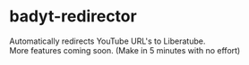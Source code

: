 # badyt-redirector
Automatically redirects YouTube URL's to Liberatube.<br>
More features coming soon.
(Make in 5 minutes with no effort)
